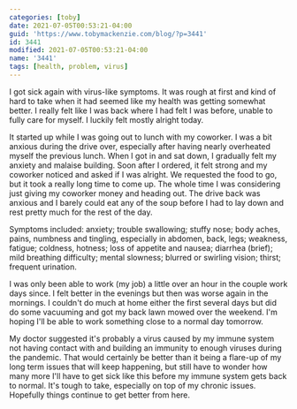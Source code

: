 ```yaml
---
categories: [toby]
date: 2021-07-05T00:53:21-04:00
guid: 'https://www.tobymackenzie.com/blog/?p=3441'
id: 3441
modified: 2021-07-05T00:53:21-04:00
name: '3441'
tags: [health, problem, virus]
---
```


I got sick again with virus-like symptoms.<!--more-->  It was rough at first and kind of hard to take when it had seemed like my health was getting somewhat better.  I really felt like I was back where I had felt I was before, unable to fully care for myself.  I luckily felt mostly alright today.

It started up while I was going out to lunch with my coworker.  I was a bit anxious during the drive over, especially after having nearly overheated myself the previous lunch.  When I got in and sat down, I gradually felt my anxiety and malaise building.  Soon after I ordered, it felt strong and my coworker noticed and asked if I was alright.  We requested the food to go, but it took a really long time to come up.  The whole time I was considering just giving my coworker money and heading out.  The drive back was anxious and I barely could eat any of the soup before I had to lay down and rest pretty much for the rest of the day.

Symptoms included: anxiety; trouble swallowing; stuffy nose; body aches, pains, numbness and tingling, especially in abdomen, back, legs; weakness, fatigue; coldness, hotness; loss of appetite and nausea; diarrhea (brief); mild breathing difficulty; mental slowness; blurred or swirling vision; thirst; frequent urination.

I was only been able to work (my job) a little over an hour in the couple work days since.  I felt better in the evenings but then was worse again in the mornings.  I couldn't do much at home either the first several days but did do some vacuuming and got my back lawn mowed over the weekend.  I'm hoping I'll be able to work something close to a normal day tomorrow.

My doctor suggested it's probably a virus caused by my immune system not having contact with and building an immunity to enough viruses during the pandemic.  That would certainly be better than it being a flare-up of my long term issues that will keep happening, but still have to wonder how many more I'll have to get sick like this before my immune system gets back to normal.  It's tough to take, especially on top of my chronic issues.  Hopefully things continue to get better from here.
